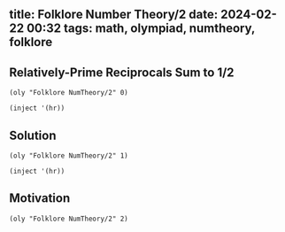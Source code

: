 title: Folklore Number Theory/2
date: 2024-02-22 00:32
tags: math, olympiad, numtheory, folklore
---

## Relatively-Prime Reciprocals Sum to 1/2

`(oly "Folklore NumTheory/2" 0)`

`(inject '(hr))`

## Solution

`(oly "Folklore NumTheory/2" 1)`

`(inject '(hr))`

## Motivation 

`(oly "Folklore NumTheory/2" 2)`

